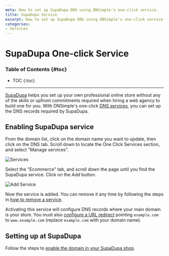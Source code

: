 ```yaml
---
meta: How to set up SupaDupa DNS using DNSimple's one-click service.
title: SupaDupa Service
excerpt: How to set up SupaDupa DNS using DNSimple's one-click service.
categories:
- Services
---
```


# SupaDupa One-click Service

### Table of Contents {#toc}

* TOC
{:toc}

---

[SupaDupa](http://supadupa.me) helps you set up your own professional online store without any of the skills or upfront commitments required when hiring a web agency to build one for you. With DNSimple's one-click [DNS services](/categories/services/), you can set up the DNS records required by SupaDupa.


## Enabling SupaDupa service

From the domain list, click on the domain name you want to update, then click on the DNS tab. Scroll down to locate the One Click Services section, and select "Manage services".

![Services](/files/services-dns-page-add.png)

Select the "Ecommerce" tab, and scroll down the page until you find the SupaDupa service. Click on the *Add* button.

![Add Service](/files/services-supadupa.png)

Now the service is added. You can remove it any time by following the steps in [how to remove a service](/articles/services/#removing-services).

Activating this service will configure DNS records where your main domain is your store. You must also [configure a URL redirect](/articles/redirector/) pointing `example.com` to `www.example.com` (replace `example.com` with your domain name).


## Setting up at SupaDupa

Follow the steps to [enable the domain in your SupaDupa shop](https://support.supadupa.me/en/articles/29502-other-domain-registrar).
